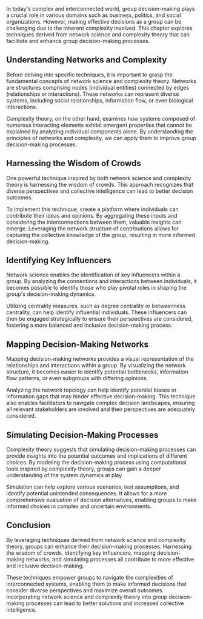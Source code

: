 
In today's complex and interconnected world, group decision-making plays a crucial role in various domains such as business, politics, and social organizations. However, making effective decisions as a group can be challenging due to the inherent complexity involved. This chapter explores techniques derived from network science and complexity theory that can facilitate and enhance group decision-making processes.

## Understanding Networks and Complexity

Before delving into specific techniques, it is important to grasp the fundamental concepts of network science and complexity theory. Networks are structures comprising nodes (individual entities) connected by edges (relationships or interactions). These networks can represent diverse systems, including social relationships, information flow, or even biological interactions.

Complexity theory, on the other hand, examines how systems composed of numerous interacting elements exhibit emergent properties that cannot be explained by analyzing individual components alone. By understanding the principles of networks and complexity, we can apply them to improve group decision-making processes.

## Harnessing the Wisdom of Crowds

One powerful technique inspired by both network science and complexity theory is harnessing the wisdom of crowds. This approach recognizes that diverse perspectives and collective intelligence can lead to better decision outcomes.

To implement this technique, create a platform where individuals can contribute their ideas and opinions. By aggregating these inputs and considering the interconnections between them, valuable insights can emerge. Leveraging the network structure of contributions allows for capturing the collective knowledge of the group, resulting in more informed decision-making.

## Identifying Key Influencers

Network science enables the identification of key influencers within a group. By analyzing the connections and interactions between individuals, it becomes possible to identify those who play pivotal roles in shaping the group's decision-making dynamics.

Utilizing centrality measures, such as degree centrality or betweenness centrality, can help identify influential individuals. These influencers can then be engaged strategically to ensure their perspectives are considered, fostering a more balanced and inclusive decision-making process.

## Mapping Decision-Making Networks

Mapping decision-making networks provides a visual representation of the relationships and interactions within a group. By visualizing the network structure, it becomes easier to identify potential bottlenecks, information flow patterns, or even subgroups with differing opinions.

Analyzing the network topology can help identify potential biases or information gaps that may hinder effective decision-making. This technique also enables facilitators to navigate complex decision landscapes, ensuring all relevant stakeholders are involved and their perspectives are adequately considered.

## Simulating Decision-Making Processes

Complexity theory suggests that simulating decision-making processes can provide insights into the potential outcomes and implications of different choices. By modeling the decision-making process using computational tools inspired by complexity theory, groups can gain a deeper understanding of the system dynamics at play.

Simulation can help explore various scenarios, test assumptions, and identify potential unintended consequences. It allows for a more comprehensive evaluation of decision alternatives, enabling groups to make informed choices in complex and uncertain environments.

## Conclusion

By leveraging techniques derived from network science and complexity theory, groups can enhance their decision-making processes. Harnessing the wisdom of crowds, identifying key influencers, mapping decision-making networks, and simulating processes all contribute to more effective and inclusive decision-making.

These techniques empower groups to navigate the complexities of interconnected systems, enabling them to make informed decisions that consider diverse perspectives and maximize overall outcomes. Incorporating network science and complexity theory into group decision-making processes can lead to better solutions and increased collective intelligence.
